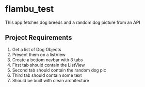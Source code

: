 # flambu_test

This app fetches dog breeds and a random dog picture from an API

## Project Requirements

1. Get a list of Dog Objects
2. Present them on a listView
3. Create a bottom navbar with 3 tabs
4. First tab should contain the ListView
5. Second tab should contain the random dog pic
6. Third tab should contain some text
7. Should be built with clean architecture
